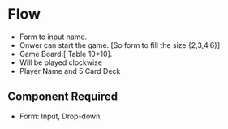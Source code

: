 # Flow

- Form to input name.
- Onwer can start the game. [So form to fill the size {2,3,4,6}]
- Game Board.[ Table 10*10].
- Will be played clockwise
- Player Name and 5 Card Deck

## Component Required
- Form: Input, Drop-down,